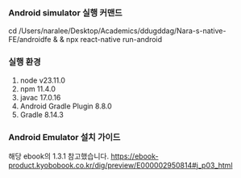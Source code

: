 ### Android simulator 실행 커맨드

cd /Users/naralee/Desktop/Academics/ddugddag/Nara-s-native-FE/androidfe &
& npx react-native run-android

### 실행 환경

1. node v23.11.0
2. npm 11.4.0
3. javac 17.0.16
4. Android Gradle Plugin 8.8.0
5. Gradle 8.14.3

### Android Emulator 설치 가이드
해당 ebook의 1.3.1 참고했습니다.
https://ebook-product.kyobobook.co.kr/dig/preview/E000002950814#j_p03_html